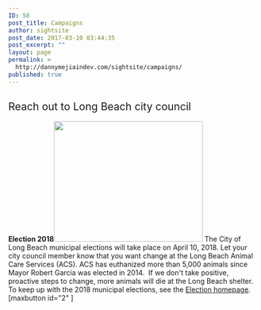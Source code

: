 ```yaml
---
ID: 58
post_title: Campaigns
author: sightsite
post_date: 2017-03-10 03:44:35
post_excerpt: ""
layout: page
permalink: >
  http://dannymejiaindev.com/sightsite/campaigns/
published: true
---
```

## <span style="font-weight: 400;">Reach out to Long Beach city council</span>

**Election 2018<img class="alignright wp-image-551 size-medium" src="http://dannymejiaindev.com/sightsite/wp-content/uploads/2017/04/dog_speakerphone-e1492198266238-300x243.png" alt="" width="300" height="243" />** <span style="font-weight: 400;">The City of Long Beach municipal elections will take place on April 10, 2018.</span> Let your city council member know that you want change at the Long Beach Animal Care Services (ACS). ACS has euthanized more than 5,000 animals since Mayor Robert Garcia was elected in 2014.  If we don't take positive, proactive steps to change, more animals will die at the Long Beach shelter. <span style="font-weight: 400;">To keep up with the 2018 municipal elections, see the </span>[<span style="font-weight: 400;">Election homepage</span>][1]<span style="font-weight: 400;">.</span>   [maxbutton id="2" ]

 [1]: http://www.longbeach.gov/cityclerk/elections/election-home-page/